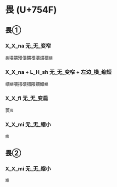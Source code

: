# 畏 (U+754F) 

## 畏①

### X_X_na 无_无_变窄
`畏`㙗㛱㱬偎愄椳渨煨猥`鍡`

### X_X_na + L_H_sh 无_无_变窄 + 左边_横_缩短
㟪`䋿`喂揋碨腲隈餵鰃`鳂`

### X_X_fl 无_无_变扁
葨`嵔`

### X_X_mi 无_无_缩小
`㾯`

## 畏②

### X_X_mi 无_无_缩小
`㞇`
